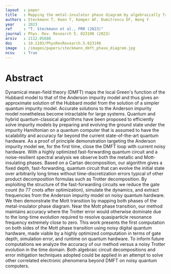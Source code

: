 ```yaml
---
layout  : paper
title   : Mapping the metal-insulator phase diagram by algebraically fast-forwarding dynamics on a cloud quantum computer
authors : Steckmann T, Keen T, Kemper AF, Dumitrescu EF, Wang Y
year    : 2023
ref     : "T. Steckmann et al., PRR (2023)"
journal : Phys. Rev. Research 5, 023198 (2023)
arxiv   : 2112.05688
doi     : 10.1103/PhysRevResearch.5.023198
image   : /images/papers/steckmann_dmft_phase_diagram.jpg
ncsu    : True
---
```


# Abstract

Dynamical mean-field theory (DMFT) maps the local Green's function of the Hubbard model to that of the Anderson impurity model and thus gives an approximate solution of the Hubbard model from the solution of a simpler quantum impurity model. Accurate solutions to the Anderson impurity model nonetheless become intractable for large systems. Quantum and hybrid quantum-classical algorithms have been proposed to efficiently solve impurity models by preparing and evolving the ground state under the impurity Hamiltonian on a quantum computer that is assumed to have the scalability and accuracy far beyond the current state-of-the-art quantum hardware. As a proof of principle demonstration targeting the Anderson impurity model we, for the first time, close the DMFT loop with current noisy hardware. With a highly optimized fast-forwarding quantum circuit and a noise-resilient spectral analysis we observe both the metallic and Mott-insulating phases. Based on a Cartan decomposition, our algorithm gives a fixed depth, fast-forwarding, quantum circuit that can evolve the initial state over arbitrarily long times without time-discretization errors typical of other product decomposition formulas such as Trotter decomposition. By exploiting the structure of the fast-forwarding circuits we reduce the gate count (to 77 cnots after optimization), simulate the dynamics, and extract frequencies from the Anderson impurity model on noisy quantum hardware. We then demonstrate the Mott transition by mapping both phases of the metal-insulator phase diagram. Near the Mott phase transition, our method maintains accuracy where the Trotter error would otherwise dominate due to the long-time evolution required to resolve quasiparticle resonance frequency extremely close to zero. This work presents the first computation on both sides of the Mott phase transition using noisy digital quantum hardware, made viable by a highly optimized computation in terms of gate depth, simulation error, and runtime on quantum hardware. To inform future computations we analyze the accuracy of our method versus a noisy Trotter evolution in the time domain. Both algebraic circuit decompositions and error mitigation techniques adopted could be applied in an attempt to solve other correlated electronic phenomena beyond DMFT on noisy quantum computers.

